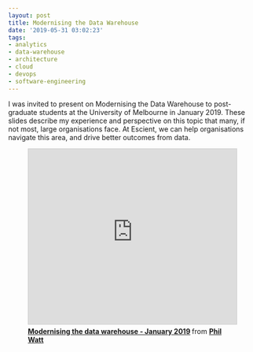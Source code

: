 ```yaml
---
layout: post
title: Modernising the Data Warehouse
date: '2019-05-31 03:02:23'
tags:
- analytics
- data-warehouse
- architecture
- cloud
- devops
- software-engineering
---
```


I was invited to present on Modernising the Data Warehouse to post-graduate students at the University of Melbourne in January 2019. These slides describe my experience and perspective on this topic that many, if not most, large organisations face. At Escient, we can help organisations navigate this area, and drive better outcomes from data.

<figure class="kg-card kg-embed-card"><iframe src="https://www.slideshare.net/slideshow/embed_code/key/85Lmj4C3rMMItl" width="427" height="356" frameborder="0" marginwidth="0" marginheight="0" scrolling="no" style="border:1px solid #CCC; border-width:1px; margin-bottom:5px; max-width: 100%;" allowfullscreen> </iframe> <div style="margin-bottom:5px"> <strong> <a href="https://www.slideshare.net/PhilWatt/modernising-the-data-warehouse-jan-2019-shorter-version" title="Modernising the data warehouse - January 2019" target="_blank">Modernising the data warehouse - January 2019</a> </strong> from <strong><a href="https://www.slideshare.net/PhilWatt" target="_blank">Phil Watt</a></strong> </div>

</figure>
